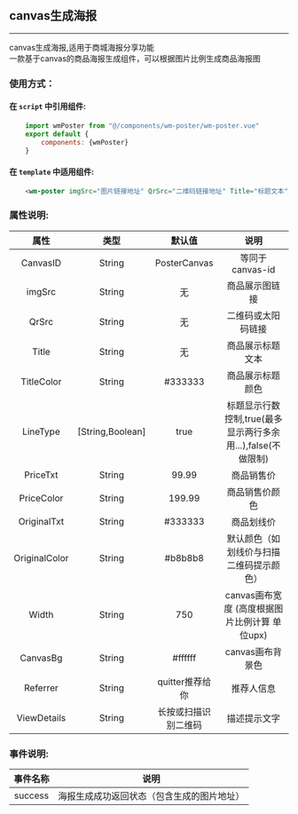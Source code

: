 ## canvas生成海报
***
canvas生成海报,适用于商城海报分享功能  
一款基于canvas的商品海报生成组件，可以根据图片比例生成商品海报图
    
### 使用方式：
#### 在 ``script`` 中引用组件:
```javascript
    import wmPoster from "@/components/wm-poster/wm-poster.vue"
    export default {
        components: {wmPoster}
    }
```

#### 在 ``template`` 中适用组件:

```html
    <wm-poster imgSrc="图片链接地址" QrSrc="二维码链接地址" Title="标题文本" PriceTxt="价格显示" OriginalTxt="划线价显示"></wm-poster>
```

### **属性说明:**

| 属性 | 类型 | 默认值 | 说明 |
| :---: | :----: | :----: | :----: |
| CanvasID | String | PosterCanvas | 等同于canvas-id |
| imgSrc | String | 无 | 商品展示图链接 |
| QrSrc | String | 无 | 二维码或太阳码链接 |
| Title | String | 无 | 商品展示标题文本 |
| TitleColor | String | #333333 | 商品展示标题颜色 |
| LineType | [String,Boolean] | true | 标题显示行数控制,true(最多显示两行多余用...),false(不做限制) |
| PriceTxt | String | 99.99 | 商品销售价 |
| PriceColor | String | 199.99 | 商品销售价颜色 |
| OriginalTxt | String | #333333 | 商品划线价 |
| OriginalColor | String | #b8b8b8 | 默认颜色（如划线价与扫描二维码提示颜色） |
| Width | String | 750 | canvas画布宽度  (高度根据图片比例计算 单位upx) |
| CanvasBg | String | #ffffff | canvas画布背景色 |
| Referrer | String | quitter推荐给你 | 推荐人信息 |
| ViewDetails | String | 长按或扫描识别二维码 | 描述提示文字 |

### **事件说明:**

| 事件名称 | 说明 |
| :---: | :---: |
| success | 海报生成成功返回状态（包含生成的图片地址） |